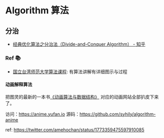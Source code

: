 # Algorithm 算法

## 分治

- [经典优化算法之分治法（Divide-and-Conquer Algorithm） - 知乎](https://zhuanlan.zhihu.com/p/45986027)

### Ref 📚

- [国立台湾师范大学算法课程](https://web.ntnu.edu.tw/~algo/): 有算法讲解有详细图示与过程

#### 动画解释算法

把图灵的最新的一本书[《动画算法与数据结构》](https://ituring.com.cn/book/2954) 对应的动画网站全部扒皮下来了。

访问：https://anime.yufan.io
源码：https://github.com/syhily/algorithm-anime

ref: https://twitter.com/amehochan/status/1773359475597910085
